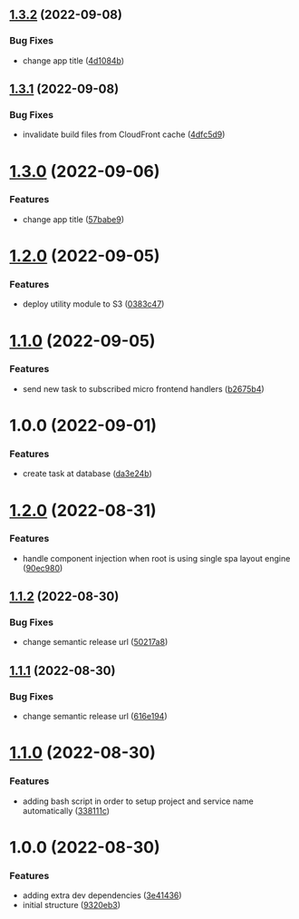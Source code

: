 ## [1.3.2](https://github.com/edwardramirez31/mf-todo-form/compare/v1.3.1...v1.3.2) (2022-09-08)


### Bug Fixes

* change app title ([4d1084b](https://github.com/edwardramirez31/mf-todo-form/commit/4d1084b1be382136e2baed85d4f319f40a76d4a8))

## [1.3.1](https://github.com/edwardramirez31/mf-todo-form/compare/v1.3.0...v1.3.1) (2022-09-08)


### Bug Fixes

* invalidate build files from CloudFront cache ([4dfc5d9](https://github.com/edwardramirez31/mf-todo-form/commit/4dfc5d9cee1b81e5b25cf00f93c139269635e4df))

# [1.3.0](https://github.com/edwardramirez31/mf-todo-form/compare/v1.2.0...v1.3.0) (2022-09-06)


### Features

* change app title ([57babe9](https://github.com/edwardramirez31/mf-todo-form/commit/57babe9c6732e73d76cb9374992c7a25f02f306e))

# [1.2.0](https://github.com/edwardramirez31/mf-todo-form/compare/v1.1.0...v1.2.0) (2022-09-05)


### Features

* deploy utility module to S3 ([0383c47](https://github.com/edwardramirez31/mf-todo-form/commit/0383c470c303f7f95d903e89fa2105711ea2043d))

# [1.1.0](https://github.com/edwardramirez31/mf-todo-form/compare/v1.0.0...v1.1.0) (2022-09-05)


### Features

* send new task to subscribed micro frontend handlers ([b2675b4](https://github.com/edwardramirez31/mf-todo-form/commit/b2675b458619720ca997699ad82004274c89abea))

# 1.0.0 (2022-09-01)


### Features

* create task at database ([da3e24b](https://github.com/edwardramirez31/mf-todo-form/commit/da3e24b96d5b9de0fb5adadf0001559e6e3cd6c8))

# [1.2.0](https://github.com/edwardramirez31/micro-frontend-template/compare/v1.1.2...v1.2.0) (2022-08-31)


### Features

* handle component injection when root is using single spa layout engine ([90ec980](https://github.com/edwardramirez31/micro-frontend-template/commit/90ec980fcfec2ccd150a02db933183f456e349a0))

## [1.1.2](https://github.com/edwardramirez31/micro-frontend-template/compare/v1.1.1...v1.1.2) (2022-08-30)


### Bug Fixes

* change semantic release url ([50217a8](https://github.com/edwardramirez31/micro-frontend-template/commit/50217a826e1efdfba0006ca0a31b913f787d1340))

## [1.1.1](https://github.com/edwardramirez31/micro-frontend-template/compare/v1.1.0...v1.1.1) (2022-08-30)


### Bug Fixes

* change semantic release url ([616e194](https://github.com/edwardramirez31/micro-frontend-template/commit/616e1949b0a68b217de5e9b894f0c6a4865c577f))

# [1.1.0](https://github.com/edwardramirez31/micro-frontend-template/compare/v1.0.0...v1.1.0) (2022-08-30)


### Features

* adding bash script in order to setup project and service name automatically ([338111c](https://github.com/edwardramirez31/micro-frontend-template/commit/338111cb74294df5a2efb707fed0fd952328a801))

# 1.0.0 (2022-08-30)


### Features

* adding extra dev dependencies ([3e41436](https://github.com/edwardramirez31/micro-frontend-template/commit/3e4143616e4c81c6907ed78c8b747b953056b07f))
* initial structure ([9320eb3](https://github.com/edwardramirez31/micro-frontend-template/commit/9320eb3453c27c62203ee3c3bc4f61156ac54932))
